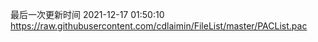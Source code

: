 最后一次更新时间 2021-12-17 01:50:10
https://raw.githubusercontent.com/cdlaimin/FileList/master/PACList.pac

